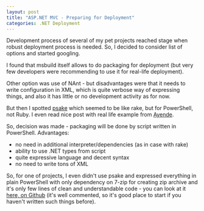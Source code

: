 ```yaml
---
layout: post
title: "ASP.NET MVC - Preparing for Deployment"
categories: .NET Deployment
---
```


Development process of several of my pet projects reached stage when robust deployment process is needed. So, I decided to consider list of options and started googling.

I found that msbuild itself allows to do packaging for deployment (but very few developers were recommending to use it for real-life deployment).

Other option was use of NAnt - but disadvantages were that it needs to write configuration in XML, which is quite verbose way of expressing things, and also it has little or no development activity as for now.

But then I spotted [psake](https://github.com/psake/psake) which seemed to be like rake, but for PowerShell, not Ruby. I even read nice post with real life example from [Ayende](http://ayende.com/blog/4156/on-psake").

So, decision was made - packaging will be done by script written in PowerShell. Advantages:

- no need in additional interpreter/dependencies (as in case with rake)
- ability to use .NET types from script
- quite expressive language and decent syntax
- no need to write tons of XML

So, for one of projects, I even didn't use psake and expressed everything in plain PowerShell with only dependency on 7-zip for creating zip archive and it's only few lines of clean and understandable code - you can look at it [here, on Github](https://github.com/titarenko/ClientManager/blob/master/BinaryStudio.ClientManager.WebUi/Deployment/Package.ps1) (it's well commented, so it's good place to start if you haven't written such things before).
